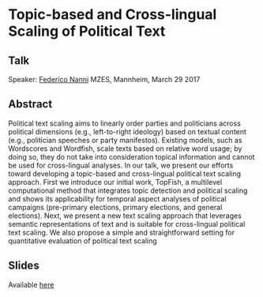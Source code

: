 # Topic-based and Cross-lingual Scaling of Political Text

## Talk
Speaker: [Federico Nanni](https://federiconanni.com/)
MZES, Mannheim, March 29 2017

## Abstract
Political text scaling aims to linearly order parties and politicians across political dimensions (e.g., left-to-right ideology) based on textual content (e.g., politician speeches or party manifestos). Existing models, such as Wordscores and Wordfish, scale texts based on relative word usage; by doing so, they do not take into consideration topical information and cannot be used for cross-lingual analyses. In our talk, we present our efforts toward developing a topic-based and cross-lingual political text scaling approach.
First we introduce our initial work, TopFish, a multi­level computational method that integrates topic detection and political scaling and shows its applicability for temporal aspect analyses of political campaigns (pre-primary elections, primary elections, and general elections). Next, we present a new text scaling approach that leverages semantic representations of text and is suitable for cross-lingual political text scaling.  We also propose a simple and straightforward setting for quantitative evaluation of political text scaling

## Slides
Available [here](https://github.com/SocialScienceDataLab/Topic-based-and-Cross-lingual-Scaling-of-Political-Text/blob/master/Topic-Based%20and%20Cross-Lingual%20Scaling%20of%20Political%20Text.pdf)

